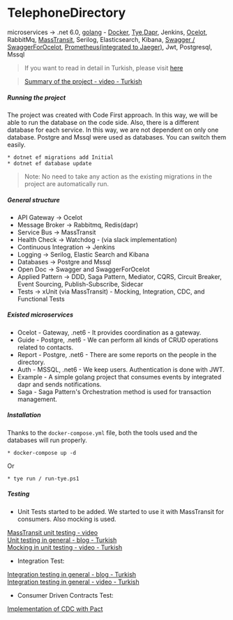﻿# TelephoneDirectory
microservices -> .net 6.0, [golang](https://medium.com/software-development-turkey/dotnet-tabanl%C4%B1-mikroservis-projesine-go-servisi-eklemek-da808fa6aedc) - [Docker](https://medium.com/software-development-turkey/docker-%C3%A7al%C4%B1%C5%9Fma-notlar%C4%B1m-be626fd14cc1), [Tye](https://medium.com/software-development-turkey/deneysel-bir-%C3%BCr%C3%BCn-project-tye-768e335527d2),[Dapr](https://medium.com/software-development-turkey/dapr-ile-ba%C4%9F%C4%B1ms%C4%B1z-servisler-3b3882e58bca), Jenkins, [Ocelot](https://ocelot.readthedocs.io/en/latest/introduction/gettingstarted.html), RabbitMq, [MassTransit](https://medium.com/software-development-turkey/lightweight-service-bus-masstransit-1c31c7a6e483), Serilog, Elasticsearch, Kibana, [Swagger / SwaggerForOcelot](https://feyyazacet.medium.com/swagger-ocelot-swaggerforocelot-1ec49bbf8790),
[Prometheus(integrated to Jaeger)](https://medium.com/software-development-turkey/open-telemetry-10d9c7cbdf18), Jwt, Postgresql, Mssql
>If you want to read in detail in Turkish, please visit [here](https://medium.com/software-development-turkey/mikroservis-maceram-1e070463d0ea)

> [Summary of the project - video - Turkish](https://www.youtube.com/watch?v=uXuOKL1cxIE&t=3s&ab_channel=MalikMasis) 

##### Running the project

The project was created with Code First approach. In this way, we will be able to run the database on the code side.
Also, there is a different database for each service. In this way, we are not dependent on only one database.
Postgre and Mssql were used as databases. You can switch them easily.

```
* dotnet ef migrations add Initial
* dotnet ef database update
```
> Note: No need to take any action as the existing migrations in the project are automatically run.

##### General structure
- API Gateway -> Ocelot
- Message Broker -> Rabbitmq, Redis(dapr)
- Service Bus -> MassTransit
- Health Check -> Watchdog - (via slack implementation)
- Continuous Integration -> Jenkins
- Logging -> Serilog, Elastic Search and Kibana
- Databases -> Postgre and Mssql
- Open Doc -> Swagger and SwaggerForOcelot
- Applied Pattern -> DDD, Saga Pattern, Mediator, CQRS, Circuit Breaker, Event Sourcing, Publish-Subscribe, Sidecar
- Tests -> xUnit (via MassTransit) - Mocking, Integration, CDC, and Functional Tests

##### Existed microservices
- Ocelot - Gateway, .net6  - It provides coordination as a gateway.
- Guide - Postgre, .net6 - We can perform all kinds of CRUD operations related to contacts.
- Report - Postgre, .net6 - There are some reports on the people in the directory.
- Auth - MSSQL, .net6 - We keep users. Authentication is done with JWT.
- Example - A simple golang project that consumes events by integrated dapr and sends notifications.
- Saga - Saga Pattern's Orchestration method is used for transaction management.

##### Installation
Thanks to the `docker-compose.yml` file, both the tools used and the databases will run properly.
```
* docker-compose up -d
```
Or
```
* tye run / run-tye.ps1
```

##### Testing

- Unit Tests started to be added. We started to use it with MassTransit for consumers. Also mocking is used.

[MassTransit unit testing - video](https://www.youtube.com/watch?v=Cx-Mc0DCpfE&ab_channel=ChrisPatterson)  <br />
[Unit testing in general - blog - Turkish](https://medium.com/software-development-turkey/birim-unit-test-ile-veri-k%C3%BCmeleri-xunit-inline-member-class-data-601b3fb4e723) <br /> 
[Mocking in unit testing  - video - Turkish](https://www.youtube.com/watch?v=6oxNumwFmR0&t=1s&ab_channel=MalikMasis)
<br />
- Integration Test:

[Integration testing in general - blog - Turkish](https://medium.com/software-development-turkey/integration-test-net-core-xunit-web-application-factory-600ca6a52223) <br />
[Integration testing in general - video - Turkish](https://www.youtube.com/watch?v=My0FdMKq2JA&t=4s&ab_channel=MalikMasis) <br />
- Consumer Driven Contracts Test:

[Implementation of CDC with Pact](https://medium.com/software-development-turkey/pact-ile-cdc-testing-1c97aad99d5e)


